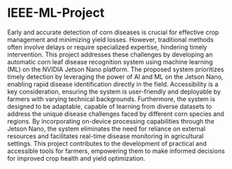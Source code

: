 # IEEE-ML-Project

Early and accurate detection of corn diseases is crucial for effective crop management
and minimizing yield losses. However, traditional methods often involve delays or require
specialized expertise, hindering timely intervention. This project addresses these
challenges by developing an automatic corn leaf disease recognition system using
machine learning (ML) on the NVIDIA Jetson Nano platform.
The proposed system prioritizes timely detection by leveraging the power of AI and ML
on the Jetson Nano, enabling rapid disease identification directly in the field. Accessibility
is a key consideration, ensuring the system is user-friendly and deployable by farmers
with varying technical backgrounds. Furthermore, the system is designed to be adaptable,
capable of learning from diverse datasets to address the unique disease challenges faced
by different corn species and regions.
By incorporating on-device processing capabilities through the Jetson Nano, the system
eliminates the need for reliance on external resources and facilitates real-time disease
monitoring in agricultural settings. This project contributes to the development of
practical and accessible tools for farmers, empowering them to make informed decisions
for improved crop health and yield optimization. 

